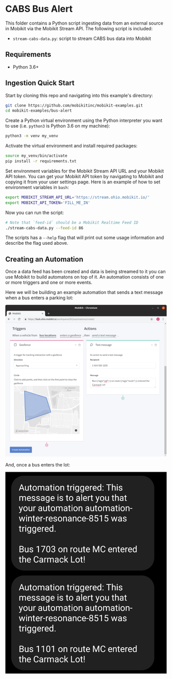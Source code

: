 # CABS Bus Alert

This folder contains a Python script ingesting data from an external source in Mobikit via the Mobikit Stream API. The following script is included:

- `stream-cabs-data.py`: script to stream CABS bus data into Mobikit

## Requirements

- Python 3.6+

## Ingestion Quick Start

Start by cloning this repo and navigating into this example's directory:

```bash
git clone https://github.com/mobikitinc/mobikit-examples.git
cd mobikit-examples/bus-alert
```

Create a Python virtual environment using the Python interpreter you want to
use (i.e. `python3` is Python 3.6 on my machine):

```bash
python3 -m venv my_venv
```

Activate the virtual environment and install required packages:

```bash
source my_venv/bin/activate
pip install -r requirements.txt
```

Set environment variables for the Mobikit Stream API URL and your Mobikit API token. You can get your Mobikit API token by navigating to Mobikit and copying it from your user settings page. Here is an example of how to set environment variables in `bash`:

```bash
export MOBIKIT_STREAM_API_URL='https://stream.ohio.mobikit.io/'
export MOBIKIT_API_TOKEN='FILL_ME_IN'
```

Now you can run the script:

```bash
# Note that `feed-id` should be a Mobikit Realtime Feed ID
./stream-cabs-data.py --feed-id 86
```

The scripts has a `--help` flag that will print out some usage information and describe the flag used above.

## Creating an Automation

Once a data feed has been created and data is being streamed to it you can use Mobikit to build automatons on top of it. An automation consists of one or more triggers and one or more events.

Here we will be building an example automation that sends a text message when a bus enters a parking lot:

![Automation Example Screenshot](./images/automations.png)

And, once a bus enters the lot:

![Text Message Screenshot](./images/texts.jpg)
